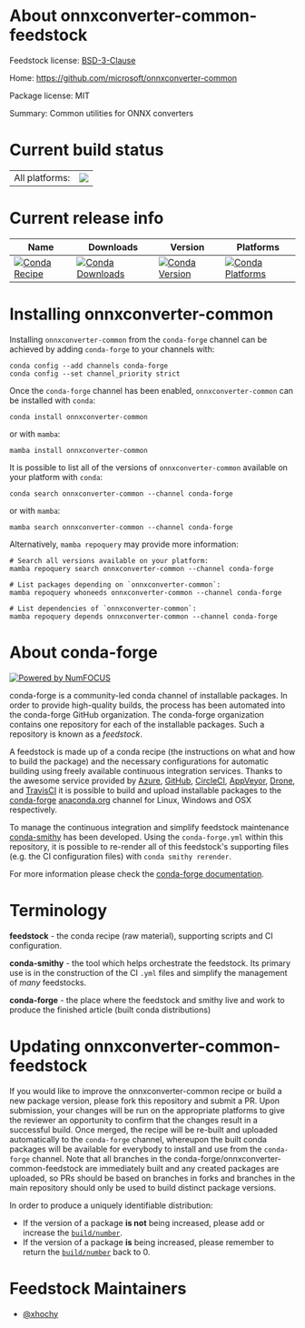 About onnxconverter-common-feedstock
====================================

Feedstock license: [BSD-3-Clause](https://github.com/conda-forge/onnxconverter-common-feedstock/blob/main/LICENSE.txt)

Home: https://github.com/microsoft/onnxconverter-common

Package license: MIT

Summary: Common utilities for ONNX converters

Current build status
====================


<table><tr><td>All platforms:</td>
    <td>
      <a href="https://dev.azure.com/conda-forge/feedstock-builds/_build/latest?definitionId=12169&branchName=main">
        <img src="https://dev.azure.com/conda-forge/feedstock-builds/_apis/build/status/onnxconverter-common-feedstock?branchName=main">
      </a>
    </td>
  </tr>
</table>

Current release info
====================

| Name | Downloads | Version | Platforms |
| --- | --- | --- | --- |
| [![Conda Recipe](https://img.shields.io/badge/recipe-onnxconverter--common-green.svg)](https://anaconda.org/conda-forge/onnxconverter-common) | [![Conda Downloads](https://img.shields.io/conda/dn/conda-forge/onnxconverter-common.svg)](https://anaconda.org/conda-forge/onnxconverter-common) | [![Conda Version](https://img.shields.io/conda/vn/conda-forge/onnxconverter-common.svg)](https://anaconda.org/conda-forge/onnxconverter-common) | [![Conda Platforms](https://img.shields.io/conda/pn/conda-forge/onnxconverter-common.svg)](https://anaconda.org/conda-forge/onnxconverter-common) |

Installing onnxconverter-common
===============================

Installing `onnxconverter-common` from the `conda-forge` channel can be achieved by adding `conda-forge` to your channels with:

```
conda config --add channels conda-forge
conda config --set channel_priority strict
```

Once the `conda-forge` channel has been enabled, `onnxconverter-common` can be installed with `conda`:

```
conda install onnxconverter-common
```

or with `mamba`:

```
mamba install onnxconverter-common
```

It is possible to list all of the versions of `onnxconverter-common` available on your platform with `conda`:

```
conda search onnxconverter-common --channel conda-forge
```

or with `mamba`:

```
mamba search onnxconverter-common --channel conda-forge
```

Alternatively, `mamba repoquery` may provide more information:

```
# Search all versions available on your platform:
mamba repoquery search onnxconverter-common --channel conda-forge

# List packages depending on `onnxconverter-common`:
mamba repoquery whoneeds onnxconverter-common --channel conda-forge

# List dependencies of `onnxconverter-common`:
mamba repoquery depends onnxconverter-common --channel conda-forge
```


About conda-forge
=================

[![Powered by
NumFOCUS](https://img.shields.io/badge/powered%20by-NumFOCUS-orange.svg?style=flat&colorA=E1523D&colorB=007D8A)](https://numfocus.org)

conda-forge is a community-led conda channel of installable packages.
In order to provide high-quality builds, the process has been automated into the
conda-forge GitHub organization. The conda-forge organization contains one repository
for each of the installable packages. Such a repository is known as a *feedstock*.

A feedstock is made up of a conda recipe (the instructions on what and how to build
the package) and the necessary configurations for automatic building using freely
available continuous integration services. Thanks to the awesome service provided by
[Azure](https://azure.microsoft.com/en-us/services/devops/), [GitHub](https://github.com/),
[CircleCI](https://circleci.com/), [AppVeyor](https://www.appveyor.com/),
[Drone](https://cloud.drone.io/welcome), and [TravisCI](https://travis-ci.com/)
it is possible to build and upload installable packages to the
[conda-forge](https://anaconda.org/conda-forge) [anaconda.org](https://anaconda.org/)
channel for Linux, Windows and OSX respectively.

To manage the continuous integration and simplify feedstock maintenance
[conda-smithy](https://github.com/conda-forge/conda-smithy) has been developed.
Using the ``conda-forge.yml`` within this repository, it is possible to re-render all of
this feedstock's supporting files (e.g. the CI configuration files) with ``conda smithy rerender``.

For more information please check the [conda-forge documentation](https://conda-forge.org/docs/).

Terminology
===========

**feedstock** - the conda recipe (raw material), supporting scripts and CI configuration.

**conda-smithy** - the tool which helps orchestrate the feedstock.
                   Its primary use is in the construction of the CI ``.yml`` files
                   and simplify the management of *many* feedstocks.

**conda-forge** - the place where the feedstock and smithy live and work to
                  produce the finished article (built conda distributions)


Updating onnxconverter-common-feedstock
=======================================

If you would like to improve the onnxconverter-common recipe or build a new
package version, please fork this repository and submit a PR. Upon submission,
your changes will be run on the appropriate platforms to give the reviewer an
opportunity to confirm that the changes result in a successful build. Once
merged, the recipe will be re-built and uploaded automatically to the
`conda-forge` channel, whereupon the built conda packages will be available for
everybody to install and use from the `conda-forge` channel.
Note that all branches in the conda-forge/onnxconverter-common-feedstock are
immediately built and any created packages are uploaded, so PRs should be based
on branches in forks and branches in the main repository should only be used to
build distinct package versions.

In order to produce a uniquely identifiable distribution:
 * If the version of a package **is not** being increased, please add or increase
   the [``build/number``](https://docs.conda.io/projects/conda-build/en/latest/resources/define-metadata.html#build-number-and-string).
 * If the version of a package **is** being increased, please remember to return
   the [``build/number``](https://docs.conda.io/projects/conda-build/en/latest/resources/define-metadata.html#build-number-and-string)
   back to 0.

Feedstock Maintainers
=====================

* [@xhochy](https://github.com/xhochy/)

